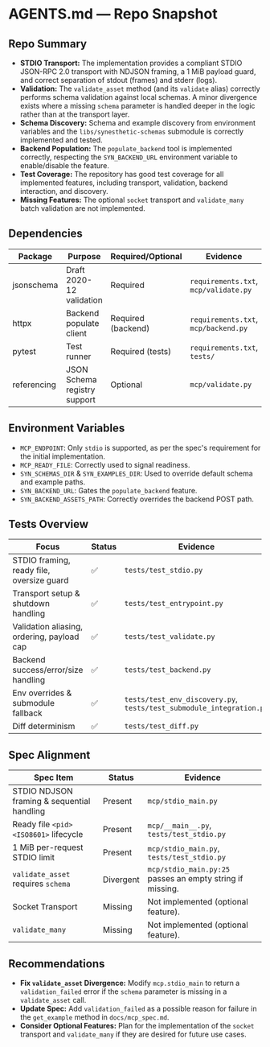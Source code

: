 # AGENTS.md — Repo Snapshot

## Repo Summary
- **STDIO Transport:** The implementation provides a compliant STDIO JSON-RPC 2.0 transport with NDJSON framing, a 1 MiB payload guard, and correct separation of stdout (frames) and stderr (logs).
- **Validation:** The `validate_asset` method (and its `validate` alias) correctly performs schema validation against local schemas. A minor divergence exists where a missing `schema` parameter is handled deeper in the logic rather than at the transport layer.
- **Schema Discovery:** Schema and example discovery from environment variables and the `libs/synesthetic-schemas` submodule is correctly implemented and tested.
- **Backend Population:** The `populate_backend` tool is implemented correctly, respecting the `SYN_BACKEND_URL` environment variable to enable/disable the feature.
- **Test Coverage:** The repository has good test coverage for all implemented features, including transport, validation, backend interaction, and discovery.
- **Missing Features:** The optional `socket` transport and `validate_many` batch validation are not implemented.

## Dependencies
| Package | Purpose | Required/Optional | Evidence |
| - | - | - | - |
| jsonschema | Draft 2020-12 validation | Required | `requirements.txt`, `mcp/validate.py` |
| httpx | Backend populate client | Required (backend) | `requirements.txt`, `mcp/backend.py` |
| pytest | Test runner | Required (tests) | `requirements.txt`, `tests/` |
| referencing | JSON Schema registry support | Optional | `mcp/validate.py` |

## Environment Variables
- `MCP_ENDPOINT`: Only `stdio` is supported, as per the spec's requirement for the initial implementation.
- `MCP_READY_FILE`: Correctly used to signal readiness.
- `SYN_SCHEMAS_DIR` & `SYN_EXAMPLES_DIR`: Used to override default schema and example paths.
- `SYN_BACKEND_URL`: Gates the `populate_backend` feature.
- `SYN_BACKEND_ASSETS_PATH`: Correctly overrides the backend POST path.

## Tests Overview
| Focus | Status | Evidence |
| - | - | - |
| STDIO framing, ready file, oversize guard | ✅ | `tests/test_stdio.py` |
| Transport setup & shutdown handling | ✅ | `tests/test_entrypoint.py` |
| Validation aliasing, ordering, payload cap | ✅ | `tests/test_validate.py` |
| Backend success/error/size handling | ✅ | `tests/test_backend.py` |
| Env overrides & submodule fallback | ✅ | `tests/test_env_discovery.py`, `tests/test_submodule_integration.py` |
| Diff determinism | ✅ | `tests/test_diff.py` |

## Spec Alignment
| Spec Item | Status | Evidence |
| - | - | - |
| STDIO NDJSON framing & sequential handling | Present | `mcp/stdio_main.py` |
| Ready file `<pid> <ISO8601>` lifecycle | Present | `mcp/__main__.py`, `tests/test_stdio.py` |
| 1 MiB per-request STDIO limit | Present | `mcp/stdio_main.py`, `tests/test_stdio.py` |
| `validate_asset` requires `schema` | Divergent | `mcp/stdio_main.py:25` passes an empty string if missing. |
| Socket Transport | Missing | Not implemented (optional feature). |
| `validate_many` | Missing | Not implemented (optional feature). |

## Recommendations
- **Fix `validate_asset` Divergence:** Modify `mcp.stdio_main` to return a `validation_failed` error if the `schema` parameter is missing in a `validate_asset` call.
- **Update Spec:** Add `validation_failed` as a possible reason for failure in the `get_example` method in `docs/mcp_spec.md`.
- **Consider Optional Features:** Plan for the implementation of the `socket` transport and `validate_many` if they are desired for future use cases.